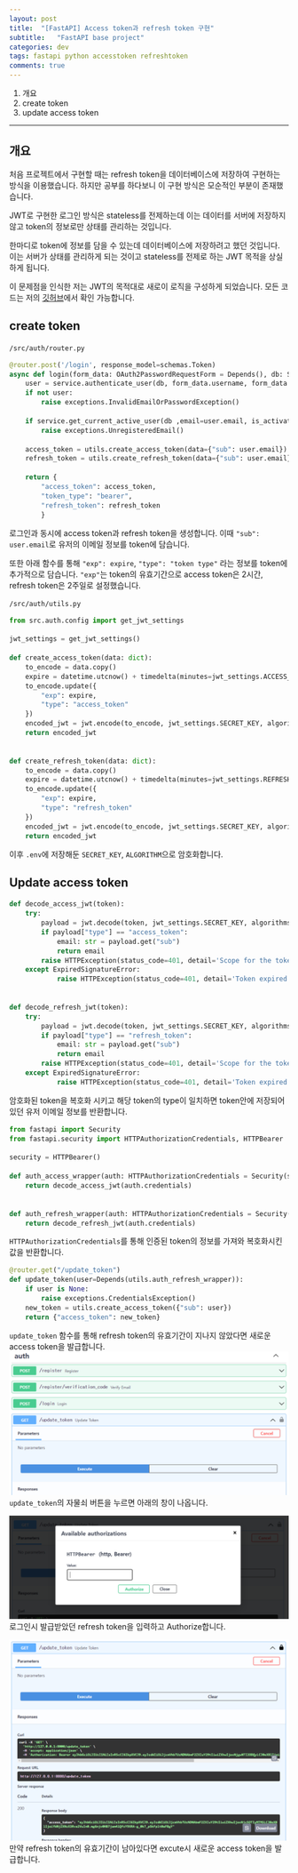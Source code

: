 ```yaml
---
layout: post
title:  "[FastAPI] Access token과 refresh token 구현"
subtitle:   "FastAPI base project"
categories: dev
tags: fastapi python accesstoken refreshtoken
comments: true
---
```


1. 개요
2. create token
3. update access token
  
---

## 개요

처음 프로젝트에서 구현할 때는 refresh token을 데이터베이스에 저장하여 구현하는 방식을 이용했습니다. 하지만 공부를 하다보니 이 구현 방식은 모순적인 부분이 존재했습니다. 

JWT로 구현한 로그인 방식은 stateless를 전제하는데 이는 데이터를 서버에 저장하지 않고 token의 정보로만 상태를 관리하는 것입니다. 

한마디로 token에 정보를 담을 수 있는데 데이터베이스에 저장하려고 했던 것입니다. 이는 서버가 상태를 관리하게 되는 것이고 stateless를 전제로 하는 JWT 목적을 상실하게 됩니다.

이 문제점을 인식한 저는 JWT의 목적대로 새로이 로직을 구성하게 되었습니다. 모든 코드는 저의  [깃허브](https://github.com/earthquakoo/FastAPI-Base-Project)에서 확인 가능합니다.


## create token


`/src/auth/router.py`
```python
@router.post('/login', response_model=schemas.Token)
async def login(form_data: OAuth2PasswordRequestForm = Depends(), db: Session = Depends(get_db)):
    user = service.authenticate_user(db, form_data.username, form_data.password)
    if not user:
        raise exceptions.InvalidEmailOrPasswordException()
    
    if service.get_current_active_user(db ,email=user.email, is_activate=False):
        raise exceptions.UnregisteredEmail()
    
    access_token = utils.create_access_token(data={"sub": user.email})
    refresh_token = utils.create_refresh_token(data={"sub": user.email})
    
    return {
        "access_token": access_token,
        "token_type": "bearer",
        "refresh_token": refresh_token
        }
```
로그인과 동시에 access token과 refresh token을 생성합니다. 이때 `"sub": user.email`로 유저의 이메일 정보를 token에 담습니다.

또한 아래 함수를 통해 `"exp": expire`, `"type": "token type"` 라는 정보를 token에 추가적으로 담습니다. `"exp"`는 token의 유효기간으로 access token은 2시간, refresh token은 2주일로 설정했습니다. 

`/src/auth/utils.py`
```python
from src.auth.config import get_jwt_settings

jwt_settings = get_jwt_settings()

def create_access_token(data: dict):
    to_encode = data.copy()
    expire = datetime.utcnow() + timedelta(minutes=jwt_settings.ACCESS_TOKEN_EXPIRE_MINUTES)
    to_encode.update({
        "exp": expire,
        "type": "access_token"
    })
    encoded_jwt = jwt.encode(to_encode, jwt_settings.SECRET_KEY, algorithm=jwt_settings.ALGORITHM)
    return encoded_jwt


def create_refresh_token(data: dict):
    to_encode = data.copy()
    expire = datetime.utcnow() + timedelta(minutes=jwt_settings.REFRESH_TOKEN_EXPIRE_MINUTES)        
    to_encode.update({
        "exp": expire,
        "type": "refresh_token"
    })
    encoded_jwt = jwt.encode(to_encode, jwt_settings.SECRET_KEY, algorithm=jwt_settings.ALGORITHM)
    return encoded_jwt
```
이후 `.env`에 저장해둔 `SECRET_KEY`, `ALGORITHM`으로 암호화합니다.


## Update access token 

```python
def decode_access_jwt(token):
    try:
        payload = jwt.decode(token, jwt_settings.SECRET_KEY, algorithms=[jwt_settings.ALGORITHM])
        if payload["type"] == "access_token":
            email: str = payload.get("sub")
            return email
        raise HTTPException(status_code=401, detail='Scope for the token is invalid')
    except ExpiredSignatureError:
            raise HTTPException(status_code=401, detail='Token expired')


def decode_refresh_jwt(token):
    try:
        payload = jwt.decode(token, jwt_settings.SECRET_KEY, algorithms=[jwt_settings.ALGORITHM])
        if payload["type"] == "refresh_token":
            email: str = payload.get("sub")
            return email
        raise HTTPException(status_code=401, detail='Scope for the token is invalid')
    except ExpiredSignatureError:
            raise HTTPException(status_code=401, detail='Token expired')
```
암호화된 token을 복호화 시키고 해당 token의 type이 일치하면 token안에 저장되어있던 유저 이메일 정보를 반환합니다.


```python
from fastapi import Security
from fastapi.security import HTTPAuthorizationCredentials, HTTPBearer

security = HTTPBearer()

def auth_access_wrapper(auth: HTTPAuthorizationCredentials = Security(security)):
	return decode_access_jwt(auth.credentials)


def auth_refresh_wrapper(auth: HTTPAuthorizationCredentials = Security(security)):
	return decode_refresh_jwt(auth.credentials)
```
`HTTPAuthorizationCredentials`를 통해 인증된 token의 정보를 가져와 복호화시킨 값을 반환합니다.


```python
@router.get("/update_token")
def update_token(user=Depends(utils.auth_refresh_wrapper)):
    if user is None:
        raise exceptions.CredentialsException()
    new_token = utils.create_access_token({"sub": user})
    return {"access_token": new_token}
```
`update_token` 함수를 통해 refresh token의 유효기간이 지나지 않았다면 새로운 access token을 발급합니다.
![img](/assets/img/dev/updatetoken.PNG)
`update_token`의 자물쇠 버튼을 누르면 아래의 창이 나옵니다.

![img](/assets/img/dev/updatetoken2.PNG)
로그인시 발급받았던 refresh token을 입력하고 Authorize합니다.

![img](/assets/img/dev/updatetoken3.PNG)
만약 refresh token의 유효기간이 남아있다면 excute시 새로운 access token을 발급합니다.
